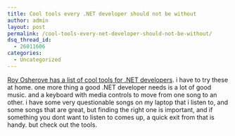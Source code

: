 ```yaml
---
title: Cool tools every .NET developer should not be without
author: admin
layout: post
permalink: /cool-tools-every-net-developer-should-not-be-without/
dsq_thread_id:
  - 26011606
categories:
  - Uncategorized
---
```

[Roy Osherove has a list of cool tools for .NET developers][1]. i have to try these at home. one more thing a good .NET developer needs is a lot of good music. and a keyboard with media controls to move from one song to an other. i have some very questionable songs on my laptop that i listen to, and some songs that are great, but finding the right one is important, and if something you dont want to listen to comes up, a quick exit from that is handy. but check out the tools.

 [1]: http://weblogs.asp.net/rosherove/archive/2004/11/26/270637.aspx